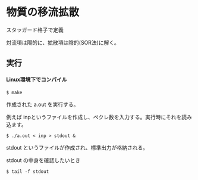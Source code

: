# 物質の移流拡散

スタッガード格子で定義

対流項は陽的に、拡散項は陰的(SOR法)に解く。


## 実行

#### Linux環境下でコンパイル
```
$ make
```
作成された a.out を実行する。

例えば inpというファイルを作成し、ペクレ数を入力する。実行時にそれを読み込ます。
```
$ ./a.out < inp > stdout &
```
stdout というファイルが作成され、標準出力が格納される。

stdout の中身を確認したいとき
```
$ tail -f stdout
```
